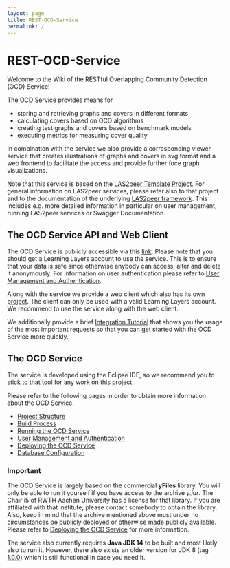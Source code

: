 ```yaml
---
layout: page
title: REST-OCD-Service
permalink: /
---
```


# REST-OCD-Service

Welcome to the Wiki of the RESTful Overlapping Community Detection (OCD) Service!

The OCD Service provides means for

+ storing and retrieving graphs and covers in different formats
+ calculating covers based on OCD algorithms
+ creating test graphs and covers based on benchmark models
+ executing metrics for measuring cover quality

In combination with the service we also provide a corresponding viewer service that creates illustrations of graphs and covers in svg format and a web frontend to facilitate the access and provide further foce graph visualizations.

Note that this service is based on the [LAS2peer Template Project](https://github.com/rwth-acis/LAS2peer-Template-Project). For general information on LAS2peer services, please refer also to that project and to the documentation of the underlying [LAS2peer framework](https://github.com/rwth-acis/LAS2peer). This includes e.g. more detailed information in particular on user management, running LAS2peer services or Swagger Documentation.

## The OCD Service API and Web Client

The OCD Service is publicly accessible via this [link](https://webocd.dbis.rwth-aachen.de/OCDWebClient/login.html). Please note that you should get a Learning Layers account to use the service. This is to ensure that your data is safe since otherwise anybody can access, alter and delete it anonymously. For information on user authentication please refer to [User Management and Authentication](/REST-OCD-Services/pages/wiki/user-management-and-authentication).

Along with the service we provide a web client which also has its own [project](https://github.com/rwth-acis/OCD-Web-Client). The client can only be used with a valid Learning Layers account. We recommend to use the service along with the web client.


We additionally provide a brief [Integration Tutorial](/integration/) that shows you the usage of the most important requests so that you can get started with the OCD Service more quickly.

## The OCD Service
The service is developed using the Eclipse IDE, so we recommend you to stick to that tool for any work on this project.

Please refer to the following pages in order to obtain more information about the OCD Service.

+ [Project Structure](/REST-OCD-Services/pages/wiki/project-structure)
+ [Build Process](/REST-OCD-Services/pages/wiki/build-process)
+ [Running the OCD Service](/REST-OCD-Services/pages/wiki/running)
+ [User Management and Authentication](/REST-OCD-Services/pages/wiki/user-management-and-authentication)
+ [Deploying the OCD Service](/REST-OCD-Services/pages/wiki/service-deployment)
+ [Database Configuration](/REST-OCD-Services/pages/wiki/database-configuration)

### Important
The OCD Service is largely based on the commercial **yFiles** library. You will only be able to run it yourself if you have access to the archive _y.jar_. The Chair i5 of RWTH Aachen University has a license for that library. If you are affiliated with that institute, please contact somebody to obtain the library. Also, keep in mind that the archive mentioned above must under no circumstances be publicly deployed or otherwise made publicly available. Please refer to [Deploying the OCD Service](/REST-OCD-Services/pages/wiki/service-deployment) for more information.

The service also currently requires **Java JDK 14** to be built and most likely also to run it. However, there also exists an older version for JDK 8 (tag [1.0.0](https://github.com/rwth-acis/REST-OCD-Services/tree/1.0.0)) which is still functional in case you need it.

